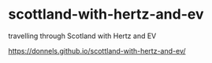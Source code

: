 # scottland-with-hertz-and-ev
travelling through Scotland with Hertz and EV

https://donnels.github.io/scottland-with-hertz-and-ev/
